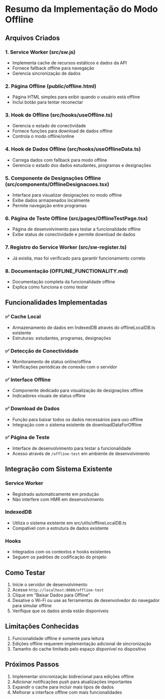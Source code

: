# Resumo da Implementação do Modo Offline

## Arquivos Criados

### 1. Service Worker (src/sw.js)
- Implementa cache de recursos estáticos e dados da API
- Fornece fallback offline para navegação
- Gerencia sincronização de dados

### 2. Página Offline (public/offline.html)
- Página HTML simples para exibir quando o usuário está offline
- Inclui botão para tentar reconectar

### 3. Hook de Offline (src/hooks/useOffline.ts)
- Gerencia o estado de conectividade
- Fornece funções para download de dados offline
- Controla o modo offline/online

### 4. Hook de Dados Offline (src/hooks/useOfflineData.ts)
- Carrega dados com fallback para modo offline
- Gerencia o estado dos dados estudantes, programas e designações

### 5. Componente de Designações Offline (src/components/OfflineDesignacoes.tsx)
- Interface para visualizar designações no modo offline
- Exibe dados armazenados localmente
- Permite navegação entre programas

### 6. Página de Teste Offline (src/pages/OfflineTestPage.tsx)
- Página de desenvolvimento para testar a funcionalidade offline
- Exibe status de conectividade e permite download de dados

### 7. Registro do Service Worker (src/sw-register.ts)
- Já existia, mas foi verificado para garantir funcionamento correto

### 8. Documentação (OFFLINE_FUNCTIONALITY.md)
- Documentação completa da funcionalidade offline
- Explica como funciona e como testar

## Funcionalidades Implementadas

### ✅ Cache Local
- Armazenamento de dados em IndexedDB através do offlineLocalDB.ts existente
- Estruturas: estudantes, programas, designações

### ✅ Detecção de Conectividade
- Monitoramento de status online/offline
- Verificações periódicas de conexão com o servidor

### ✅ Interface Offline
- Componente dedicado para visualização de designações offline
- Indicadores visuais de status offline

### ✅ Download de Dados
- Função para baixar todos os dados necessários para uso offline
- Integração com o sistema existente de downloadDataForOffline

### ✅ Página de Teste
- Interface de desenvolvimento para testar a funcionalidade
- Acesso através de `/offline-test` em ambiente de desenvolvimento

## Integração com Sistema Existente

### Service Worker
- Registrado automaticamente em produção
- Não interfere com HMR em desenvolvimento

### IndexedDB
- Utiliza o sistema existente em src/utils/offlineLocalDB.ts
- Compatível com a estrutura de dados existente

### Hooks
- Integrados com os contextos e hooks existentes
- Seguem os padrões de codificação do projeto

## Como Testar

1. Inicie o servidor de desenvolvimento
2. Acesse `http://localhost:8080/offline-test`
3. Clique em "Baixar Dados para Offline"
4. Desative o Wi-Fi ou use as ferramentas de desenvolvedor do navegador para simular offline
5. Verifique que os dados ainda estão disponíveis

## Limitações Conhecidas

1. Funcionalidade offline é somente para leitura
2. Edições offline requerem implementação adicional de sincronização
3. Tamanho do cache limitado pelo espaço disponível no dispositivo

## Próximos Passos

1. Implementar sincronização bidirecional para edições offline
2. Adicionar notificações push para atualizações importantes
3. Expandir o cache para incluir mais tipos de dados
4. Melhorar a interface offline com mais funcionalidades